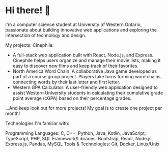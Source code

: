 # Hi there! 👋 #
I'm a computer science student at University of Western Ontario, passionate about building innovative web applications and exploring the intersection of technology and design.

My projects:
Cinephile: 
- A full-stack web application built with React, Node.js, and Express. Cinephile helps users organize and manage their movie lists, making it easy to discover new films and keep track of their favorites.
- North America Word Chain: A collaborative Java game developed as part of a course group project. Players take turns forming word chains, connecting words by their last letter and first letter.
- Western GPA Calculator: A user-friendly web application designed to assist Western University students in calculating their cumulative grade point average (cGPA) based on their percentage grades.

...And keep look out for more projects! My goal is to create one project per month!

Technologies I'm familiar with:

Programming Languages: C, C++, Python, Java, Kotlin, JavaScript, TypeScript, PHP, SQL
Framework/Libraries: Bootstrap, React, Node.js, Express.js, Pandas, MySQL
Tools & Technologies: Git, Docker, Linux/Unix
